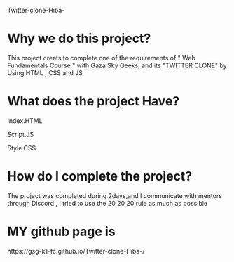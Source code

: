  Twitter-clone-Hiba-

<h1> Why we do this project? </h1> 
<p>This project creats to complete one of the requirements of " Web Fundamentals Course " with Gaza Sky Geeks,
and its "TWITTER CLONE" by Using HTML , CSS and JS </p>

<h1> What does the project Have? </h1> 
<p> Index.HTML </p> 
<p> Script.JS </p> 
<p> Style.CSS </p>
<h1> How do I complete the project?  </h1> 
<p> The project was completed during 2days,and I communicate with mentors through Discord , I tried to use the 20 20  20 rule as much as possible </p>

<h1> MY github page is  </h1> 
<p>https://gsg-k1-fc.github.io/Twitter-clone-Hiba-/ </p>